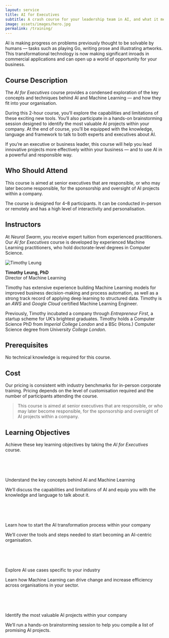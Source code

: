 ```yaml
---
layout: service
title: AI for Executives
subtitle: A crash course for your leadership team in AI, and what it means for your company.
image: assets/images/hero.jpg
permalink: /training/
---
```


<section class="text bg-dark">
  <div class="container">
    <div class="row gx-5">
      <div class="col-lg-8">
        <p>AI is making progress on problems previously thought to be solvable by humans — tasks such as playing Go, writing prose and illustrating artworks. This transformational technology is now making significant inroads in commercial applications and can open up a world of opportunity for your business.</p>
        <h2 class="fs-4 py-3">Course Description</h2>
        <p>The <em>AI for Executives</em> course provides a condensed exploration of the key concepts and techniques behind AI and Machine Learning — and how they fit into your organisation.</p>
        <p>During this 2-hour course, you’ll explore the capabilities and limitations of these exciting new tools. You’ll also participate in a hands-on brainstorming session designed to identify the most valuable AI projects within your company. At the end of course, you’ll be equipped with the knowledge, language and framework to talk to both experts and executives about AI.</p>
        <p>If you’re an executive or business leader, this course will help you lead innovative projects more effectively within your business — and to use AI in a powerful and responsible way.</p>
        <h2 class="fs-4 py-3">Who Should Attend</h2>
        <p>This course is aimed at senior executives that are responsible, or who may later become responsible, for the sponsorship and oversight of AI projects within a company.</p>
        <p>The course is designed for 4–8 participants. It can be conducted in-person or remotely and has a high level of interactivity and personalisation.</p>
        <h2 class="fs-4 py-3">Instructors</h2>
        <p>At <em>Neural Swarm</em>, you receive expert tuition from experienced practitioners. Our <em>AI for Executives</em> course is developed by experienced Machine Learning practitioners, who hold doctorate-level degrees in Computer Science.</p>
        <div class="row pt-3">
          <div class="col-3">
            <p><img class="img-fluid filter" src="{{ "assets/images/headshot.jpg" | relative_url }}" alt="Timothy Leung"/></p>
          </div>
          <div class="col-9">
            <p><strong>Timothy Leung, PhD</strong><br />Director of Machine Learning</p>
            <p class="small">Timothy has extensive experience building Machine Learning models for improved business decision-making and process automation, as well as a strong track record of applying deep learning to structured data. Timothy is an <em>AWS</em> and <em>Google Cloud</em> certified Machine Learning Engineer.</p>
            <p class="small">Previously, Timothy incubated a company through <em>Entrepreneur First</em>, a startup scheme for UK’s brightest graduates. Timothy holds a Computer Science PhD from <em>Imperial College London</em> and a BSc (Hons.) Computer Science degree from <em>University College London</em>.</p>
          </div>
        </div>
        <h2 class="fs-4 py-3">Prerequisites</h2>
        <p>No technical knowledge is required for this course.</p>
        <h2 class="fs-4 py-3">Cost</h2>
        <p>Our pricing is consistent with industry benchmarks for in-person corporate training. Pricing depends on the level of customisation required and the number of participants attending the course.</p>
      </div>
      <aside class="col-lg-4 d-none d-lg-block">
        <blockquote class="blockquote py-4 fst-italic text-secondary border-top border-bottom border-secondary">
          <p>This course is aimed at senior executives that are responsible, or who may later become responsible, for the sponsorship and oversight of AI projects within a company.</p>
        </blockquote>
      </aside>
    </div>
  </div>
</section>
<section id="learning-objectives" class="list">
  <div class="container">
    <div class="row mb-4">
      <div class="col">
        <h2 class="mb-4">Learning Objectives</h2>
        <p class="lead">Achieve these key learning objectives by taking the <em>AI for Executives</em> course.</p>
      </div>
    </div>
    <div class="row row-cols-1 row-cols-md-2 g-2">
      <div class="col">
        <div class="row">
          <div class="col-logo">
            <svg class="svg-logo" width="64px" height="64px" viewBox="0 0 24 24">
              <use xlink:href="{{ "assets/images/icons.svg#logo" | relative_url }}"></use>
            </svg>
          </div>
          <div class="col ps-0">
            <span>Understand the key concepts behind AI and Machine Learning</span>
            <p class="text-secondary">We’ll discuss the capabilities and limitations of AI and equip you with the knowledge and language to talk about it.</p>
          </div>
        </div>
      </div>
      <div class="col">
        <div class="row">
          <div class="col-logo">
            <svg class="svg-logo" width="64px" height="64px" viewBox="0 0 24 24">
              <use xlink:href="{{ "assets/images/icons.svg#logo" | relative_url }}"></use>
            </svg>
          </div>
          <div class="col ps-0">
            <span>Learn how to start the AI transformation process within your company</span>
            <p class="text-secondary">We’ll cover the tools and steps needed to start becoming an AI-centric organisation.</p>
          </div>
        </div>
      </div>
      <div class="col">
        <div class="row">
          <div class="col-logo">
            <svg class="svg-logo" width="64px" height="64px" viewBox="0 0 24 24">
              <use xlink:href="{{ "assets/images/icons.svg#logo" | relative_url }}"></use>
            </svg>
          </div>
          <div class="col ps-0">
            <span>Explore AI use cases specific to your industry</span>
            <p class="text-secondary">Learn how Machine Learning can drive change and increase efficiency across organisations in your sector.</p>
          </div>
        </div>
      </div>
      <div class="col">
        <div class="row">
          <div class="col-logo">
            <svg class="svg-logo" width="64px" height="64px" viewBox="0 0 24 24">
              <use xlink:href="{{ "assets/images/icons.svg#logo" | relative_url }}"></use>
            </svg>
          </div>
          <div class="col ps-0">
            <span>Identify the most valuable AI projects within your company</span>
            <p class="text-secondary">We’ll run a hands-on brainstorming session to help you compile a list of promising AI projects.</p>
          </div>
        </div>
      </div>
    </div>
  </div>
</section>
